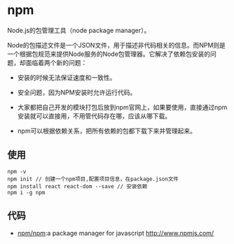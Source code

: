 # npm

Node.js的包管理工具（node package manager）。

Node的包描述文件是一个JSON文件，用于描述非代码相关的信息。而NPM则是一个根据包规范来提供Node服务的Node包管理器。它解决了依赖包安装的问题，却面临着两个新的问题：

- 安装的时候无法保证速度和一致性。
- 安全问题，因为NPM安装时允许运行代码。

- 大家都把自己开发的模块打包后放到npm官网上，如果要使用，直接通过npm安装就可以直接用，不用管代码存在哪，应该从哪下载。
- npm可以根据依赖关系，把所有依赖的包都下载下来并管理起来。

## 使用

```
npm -v
npm init // 创建一个npm项目,配置项目信息，在package.json文件
npm install react react-dom --save // 安装依赖
npm i -g npm
```

## 代码

- [npm/npm](https://github.com/npm/npm):a package manager for javascript <http://www.npmjs.com/>
